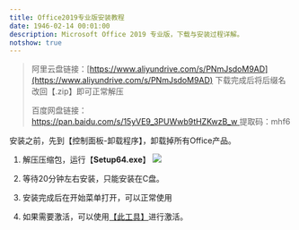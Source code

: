 ```yaml
---
title: Office2019专业版安装教程
date: 1946-02-14 00:01:00
description: Microsoft Office 2019 专业版，下载与安装过程详解。
notshow: true
---
```


>阿里云盘链接：[https://www.aliyundrive.com/s/PNmJsdoM9AD](https://www.aliyundrive.com/s/PNmJsdoM9AD)
>下载完成后将后缀名改回【.zip】即可正常解压
>
>百度网盘链接：[https://pan.baidu.com/s/15yVE9_3PUWwb9tHZKwzB_w ](https://pan.baidu.com/s/15yVE9_3PUWwb9tHZKwzB_w )
>提取码：mhf6

安装之前，先到【控制面板-卸载程序】，卸载掉所有Office产品。

1. 解压压缩包，运行【**Setup64.exe**】
![](https://gitee.com/huffiema/pictures/raw/master/image/202112230940086-office2019-1.png)
2. 等待20分钟左右安装，只能安装在C盘。

3. 安装完成后在开始菜单打开，可以正常使用

4. 如果需要激活，可以使用[【此工具】](https://huffie.lanzouw.com/idn0Cuhmwzg)进行激活。